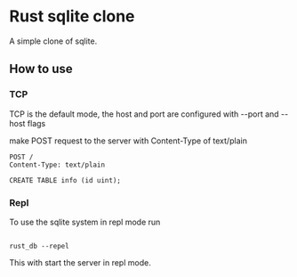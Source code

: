 # Rust sqlite clone

A simple clone of sqlite.

## How to use

### TCP

TCP is the default mode,
the host and port are configured with
--port and --host flags

make POST request to the server with Content-Type of text/plain

```http
POST /
Content-Type: text/plain

CREATE TABLE info (id uint);

```

### Repl

To use the sqlite system in repl mode run

```

rust_db --repel

```

This with start the server in repl mode.
